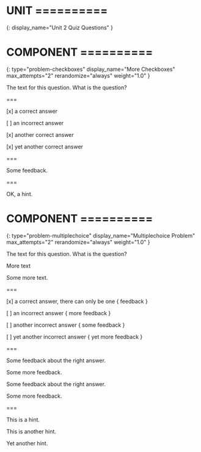 # UNIT ==========
{:
    display_name="Unit 2 Quiz Questions"
}

# COMPONENT ==========
{:
    type="problem-checkboxes"
    display_name="More Checkboxes"
    max_attempts="2"
    rerandomize="always"
    weight="1.0"
}

The text for this question. What is the question?

===

[x] a correct answer

[ ] an incorrect answer

[x] another correct answer

[x] yet another correct answer

===

Some feedback.

===

OK, a hint.

# COMPONENT ==========
{:
    type="problem-multiplechoice"
    display_name="Multiplechoice Problem" 
    max_attempts="2"
    rerandomize="always"
    weight="1.0"
}

The text for this question. What is the question?

More text

Some more text.

===

[x] a correct answer, there can only be one { feedback }

[ ] an incorrect answer { more feedback }

[ ] another incorrect answer { some feedback }

[ ] yet another incorrect answer { yet more feedback }

===

Some feedback about the right answer.

Some more feedback.

Some feedback about the right answer.

Some more feedback.

===

This is a hint.

This is another hint.

Yet another hint.
